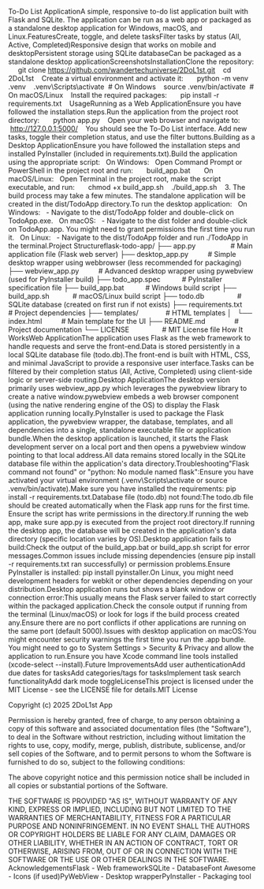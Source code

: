 To-Do List ApplicationA simple, responsive to-do list application built with Flask and SQLite. The application can be run as a web app or packaged as a standalone desktop application for Windows, macOS, and Linux.FeaturesCreate, toggle, and delete tasksFilter tasks by status (All, Active, Completed)Responsive design that works on mobile and desktopPersistent storage using SQLite databaseCan be packaged as a standalone desktop applicationScreenshotsInstallationClone the repository:       git clone https://github.com/wandertechuniverse/2DoL1st.git    cd 2DoL1st    Create a virtual environment and activate it:       python -m venv .venv    .venv\Scripts\activate  # On Windows    source .venv/bin/activate  # On macOS/Linux    Install the required packages:       pip install -r requirements.txt    UsageRunning as a Web ApplicationEnsure you have followed the installation steps.Run the application from the project root directory:       python app.py    Open your web browser and navigate to:       http://127.0.0.1:5000/    You should see the To-Do List interface. Add new tasks, toggle their completion status, and use the filter buttons.Building as a Desktop ApplicationEnsure you have followed the installation steps and installed PyInstaller (included in requirements.txt).Build the application using the appropriate script:   On Windows:   Open Command Prompt or PowerShell in the project root and run:       build_app.bat       On macOS/Linux:   Open Terminal in the project root, make the script executable, and run:       chmod +x build_app.sh    ./build_app.sh    3. The build process may take a few minutes. The standalone application will be created in the dist/TodoApp directory.To run the desktop application:   On Windows:   - Navigate to the dist/TodoApp folder and double-click on TodoApp.exe.   On macOS:   - Navigate to the dist folder and double-click on TodoApp.app. You might need to grant permissions the first time you run it.   On Linux:   - Navigate to the dist/TodoApp folder and run ./TodoApp in the terminal.Project Structureflask-todo-app/
├── app.py                  # Main application file (Flask web server)
├── desktop_app.py          # Simple desktop wrapper using webbrowser (less recommended for packaging)
├── webview_app.py          # Advanced desktop wrapper using pywebview (used for PyInstaller build)
├── todo_app.spec           # PyInstaller specification file
├── build_app.bat           # Windows build script
├── build_app.sh            # macOS/Linux build script
├── todo.db                 # SQLite database (created on first run if not exists)
├── requirements.txt        # Project dependencies
├── templates/              # HTML templates
│   └── index.html          # Main template for the UI
├── README.md               # Project documentation
└── LICENSE                 # MIT License file
How It WorksWeb ApplicationThe application uses Flask as the web framework to handle requests and serve the front-end.Data is stored persistently in a local SQLite database file (todo.db).The front-end is built with HTML, CSS, and minimal JavaScript to provide a responsive user interface.Tasks can be filtered by their completion status (All, Active, Completed) using client-side logic or server-side routing.Desktop ApplicationThe desktop version primarily uses webview_app.py which leverages the pywebview library to create a native window.pywebview embeds a web browser component (using the native rendering engine of the OS) to display the Flask application running locally.PyInstaller is used to package the Flask application, the pywebview wrapper, the database, templates, and all dependencies into a single, standalone executable file or application bundle.When the desktop application is launched, it starts the Flask development server on a local port and then opens a pywebview window pointing to that local address.All data remains stored locally in the SQLite database file within the application's data directory.Troubleshooting"Flask command not found" or "python: No module named flask":Ensure you have activated your virtual environment (.venv\Scripts\activate or source .venv/bin/activate).Make sure you have installed the requirements: pip install -r requirements.txt.Database file (todo.db) not found:The todo.db file should be created automatically when the Flask app runs for the first time. Ensure the script has write permissions in the directory.If running the web app, make sure app.py is executed from the project root directory.If running the desktop app, the database will be created in the application's data directory (specific location varies by OS).Desktop application fails to build:Check the output of the build_app.bat or build_app.sh script for error messages.Common issues include missing dependencies (ensure pip install -r requirements.txt ran successfully) or permission problems.Ensure PyInstaller is installed: pip install pyinstaller.On Linux, you might need development headers for webkit or other dependencies depending on your distribution.Desktop application runs but shows a blank window or connection error:This usually means the Flask server failed to start correctly within the packaged application.Check the console output if running from the terminal (Linux/macOS) or look for logs if the build process created any.Ensure there are no port conflicts if other applications are running on the same port (default 5000).Issues with desktop application on macOS:You might encounter security warnings the first time you run the .app bundle. You might need to go to System Settings > Security & Privacy and allow the application to run.Ensure you have Xcode command line tools installed (xcode-select --install).Future ImprovementsAdd user authenticationAdd due dates for tasksAdd categories/tags for tasksImplement task search functionalityAdd dark mode toggleLicenseThis project is licensed under the MIT License - see the LICENSE file for details.MIT License

Copyright (c) 2025 2DoL1st App

Permission is hereby granted, free of charge, to any person obtaining a copy
of this software and associated documentation files (the "Software"), to deal
in the Software without restriction, including without limitation the rights
to use, copy, modify, merge, publish, distribute, sublicense, and/or sell
copies of the Software, and to permit persons to whom the Software is
furnished to do so, subject to the following conditions:

The above copyright notice and this permission notice shall be included in all
copies or substantial portions of the Software.

THE SOFTWARE IS PROVIDED "AS IS", WITHOUT WARRANTY OF ANY KIND, EXPRESS OR
IMPLIED, INCLUDING BUT NOT LIMITED TO THE WARRANTIES OF MERCHANTABILITY,
FITNESS FOR A PARTICULAR PURPOSE AND NONINFRINGEMENT. IN NO EVENT SHALL THE
AUTHORS OR COPYRIGHT HOLDERS BE LIABLE FOR ANY CLAIM, DAMAGES OR OTHER
LIABILITY, WHETHER IN AN ACTION OF CONTRACT, TORT OR OTHERWISE, ARISING FROM,
OUT OF OR IN CONNECTION WITH THE SOFTWARE OR THE USE OR OTHER DEALINGS IN THE
SOFTWARE.
AcknowledgementsFlask - Web frameworkSQLite - DatabaseFont Awesome - Icons (if used)PyWebView - Desktop wrapperPyInstaller - Packaging tool

